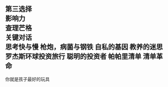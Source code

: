 第三选择   
影响力  
查理芒格   
关键对话  
思考快与慢
枪炮，病菌与钢铁
自私的基因
教养的迷思
罗杰斯环球投资旅行
聪明的投资者
帕帕里清单
清单革命
----
你就是孩子最好的玩具
